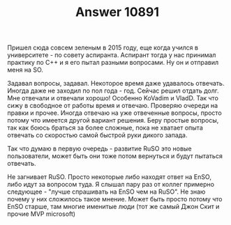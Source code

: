 ﻿---
title: "Answer 10891"
se.owner.user_id: 188870
se.owner.display_name: "Peter Lavreniuk"
se.owner.link: "https://ru.meta.stackoverflow.com/users/188870/peter-lavreniuk"
se.answer_id: 10891
se.question_id: 10881
se.post_type: answer
se.is_accepted: False
---
<p>Пришел сюда совсем зеленым в 2015 году, еще когда учился в университете - по совету аспиранта. Аспирант тогда у нас принимал практику по C++ и я его пытал разными вопросами. Ну он и отправил меня на SO.</p>
<p>Задавал вопросы, задавал. Некоторое время даже удавалось отвечать. Иногда даже не заходил по пол года - год. Сейчас решил отдать долг. Мне отвечали и отвечали хорошо! Особенно KoVadim и VladD. Так что сижу в свободное от работы время и отвечаю. Проверяю очереди на правки и прочее. Иногда отвечаю на уже отвеченные вопросы, просто потому что имеется другой вариант решения. Беру простые вопросы, так как боюсь браться за более сложные, пока не хватает опыта отвечать со скоростью самой быстрой руки дикого запада.</p>
<p>Так что думаю в первую очередь - развитие RuSO это новые пользователи, может быть они тоже потом вернуться и будут пытаться отвечать.</p>
<p>Не загнивает RuSO. Просто некоторые либо находят ответ на EnSO, либо идут за вопросом туда. Я слышал пару раз от коллег примерно следующее - &quot;лучше спрашивать на EnSO чем на RuSO&quot;. Не знаю почему у них сложилось такое мнение. Может быть просто потому что EnSO старше, там многие именитые люди (тот же самый Джон Скит и прочие MVP microsoft)</p>
